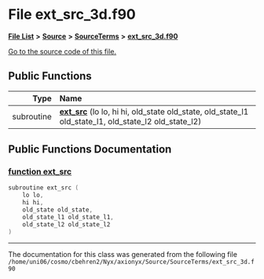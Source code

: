 
# File ext\_src\_3d.f90


[**File List**](files.md) **>** [**Source**](dir_74389ed8173ad57b461b9d623a1f3867.md) **>** [**SourceTerms**](dir_7c1c0d2e2a0285e12a54f57a60f809aa.md) **>** [**ext\_src\_3d.f90**](ext__src__3d_8f90.md)

[Go to the source code of this file.](ext__src__3d_8f90_source.md)


















## Public Functions

| Type | Name |
| ---: | :--- |
|  subroutine | [**ext\_src**](ext__src__3d_8f90.md#function-ext-src) (lo lo, hi hi, old\_state old\_state, old\_state\_l1 old\_state\_l1, old\_state\_l2 old\_state\_l2) <br> |








## Public Functions Documentation


### <a href="#function-ext-src" id="function-ext-src">function ext\_src </a>


```cpp
subroutine ext_src (
    lo lo,
    hi hi,
    old_state old_state,
    old_state_l1 old_state_l1,
    old_state_l2 old_state_l2
) 
```



------------------------------
The documentation for this class was generated from the following file `/home/uni06/cosmo/cbehren2/Nyx/axionyx/Source/SourceTerms/ext_src_3d.f90`